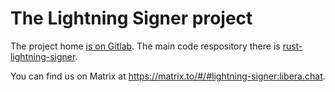 # The Lightning Signer project

The project home [is on Gitlab](https://gitlab.com/lightning-signer/docs/-/blob/master/README.md).  The main code respository there is [rust-lightning-signer](https://gitlab.com/lightning-signer/rust-lightning-signer).

You can find us on Matrix at https://matrix.to/#/#lightning-signer:libera.chat.
